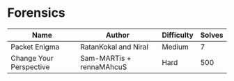 # Forensics

| Name                             | Author         | Difficulty | Solves |
| -------------------------------- | -------------- | ---------- | ------ |
| Packet Enigma	| RatanKokal and Niral	| Medium	| 7	| 
| Change Your Perspective | Sam-MARTis + rennaMAhcuS | Hard       | 500    | 1     |
